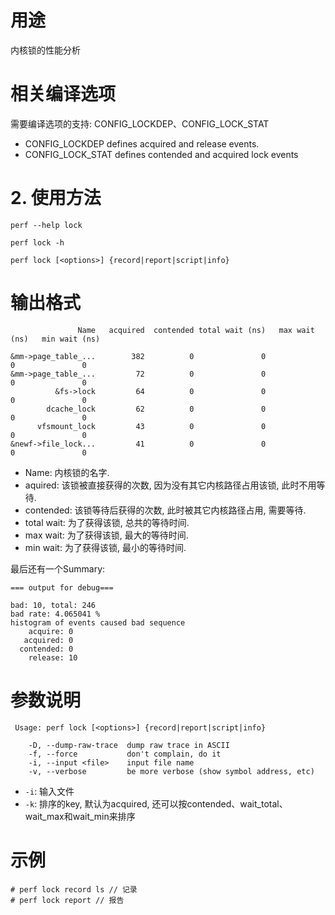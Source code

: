 

# 用途

内核锁的性能分析

# 相关编译选项

需要编译选项的支持: CONFIG_LOCKDEP、CONFIG_LOCK_STAT

* CONFIG_LOCKDEP defines acquired and release events.
* CONFIG_LOCK_STAT defines contended and acquired lock events

# 2. 使用方法


```
perf --help lock
```

```
perf lock -h
```

```
perf lock [<options>] {record|report|script|info}
```

# 输出格式

```
               Name   acquired  contended total wait (ns)   max wait (ns)   min wait (ns)

&mm->page_table_...        382          0               0               0               0
&mm->page_table_...         72          0               0               0               0
          &fs->lock         64          0               0               0               0
        dcache_lock         62          0               0               0               0
      vfsmount_lock         43          0               0               0               0
&newf->file_lock...         41          0               0               0               0
```

* Name: 内核锁的名字. 
* aquired: 该锁被直接获得的次数, 因为没有其它内核路径占用该锁, 此时不用等待. 
* contended: 该锁等待后获得的次数, 此时被其它内核路径占用, 需要等待. 
* total wait: 为了获得该锁, 总共的等待时间. 
* max wait: 为了获得该锁, 最大的等待时间. 
* min wait: 为了获得该锁, 最小的等待时间. 

最后还有一个Summary: 

```
=== output for debug===  

bad: 10, total: 246  
bad rate: 4.065041 %  
histogram of events caused bad sequence  
    acquire: 0  
   acquired: 0  
  contended: 0  
    release: 10  
```

# 参数说明

```
 Usage: perf lock [<options>] {record|report|script|info}

    -D, --dump-raw-trace  dump raw trace in ASCII
    -f, --force           don't complain, do it
    -i, --input <file>    input file name
    -v, --verbose         be more verbose (show symbol address, etc)
```

* `-i`: 输入文件
* `-k`: 排序的key, 默认为acquired, 还可以按contended、wait_total、wait_max和wait_min来排序

##


# 示例

```
# perf lock record ls // 记录
# perf lock report // 报告
```

